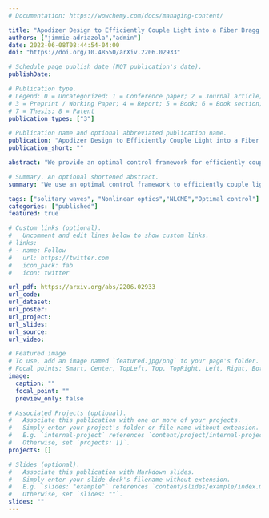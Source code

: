 ```yaml
---
# Documentation: https://wowchemy.com/docs/managing-content/

title: "Apodizer Design to Efficiently Couple Light into a Fiber Bragg Grating"
authors: ["jimmie-adriazola","admin"]
date: 2022-06-08T08:44:54-04:00
doi: "https://doi.org/10.48550/arXiv.2206.02933"

# Schedule page publish date (NOT publication's date).
publishDate: 

# Publication type.
# Legend: 0 = Uncategorized; 1 = Conference paper; 2 = Journal article;
# 3 = Preprint / Working Paper; 4 = Report; 5 = Book; 6 = Book section;
# 7 = Thesis; 8 = Patent
publication_types: ["3"]

# Publication name and optional abbreviated publication name.
publication: "Apodizer Design to Efficiently Couple Light into a Fiber Bragg Grating"
publication_short: ""

abstract: "We provide an optimal control framework for efficiently coupling light in a bare fiber into Bragg gratings with an appreciable Kerr nonlinearity. The light-grating interaction excites gap solitons, a type of localized nonlinear coherent state which propagates with a central frequency in the forbidden band gap, resulting in a dramatically slower group velocity. Due to the nature of the band gap, a substantial amount of light is back-reflected by the grating's strong reflective properties. We optimize, via a projected gradient descent method, the transmission efficiency of previously designed nonuniform grating structures in order to couple more slow light into the grating. We further explore the space of possible grating designs, using genetic algorithms, along with a previously unexplored design parameter: the grating chirp. Through these methods, we find structures which couple a greater fraction of light into the grating with the added bonus of creating slower pulses."

# Summary. An optional shortened abstract.
summary: "We use an optimal control framework to efficiently couple light into a fiber Bragg grating, improving a previously-reported 66 percent transmission to 88 percent."

tags: ["solitary waves", "Nonlinear optics","NLCME","Optimal control"]
categories: ["published"]
featured: true

# Custom links (optional).
#   Uncomment and edit lines below to show custom links.
# links:
# - name: Follow
#   url: https://twitter.com
#   icon_pack: fab
#   icon: twitter

url_pdf: https://arxiv.org/abs/2206.02933
url_code:
url_dataset:
url_poster:
url_project:
url_slides:
url_source:
url_video:

# Featured image
# To use, add an image named `featured.jpg/png` to your page's folder. 
# Focal points: Smart, Center, TopLeft, Top, TopRight, Left, Right, BottomLeft, Bottom, BottomRight.
image:
  caption: ""
  focal_point: ""
  preview_only: false

# Associated Projects (optional).
#   Associate this publication with one or more of your projects.
#   Simply enter your project's folder or file name without extension.
#   E.g. `internal-project` references `content/project/internal-project/index.md`.
#   Otherwise, set `projects: []`.
projects: []

# Slides (optional).
#   Associate this publication with Markdown slides.
#   Simply enter your slide deck's filename without extension.
#   E.g. `slides: "example"` references `content/slides/example/index.md`.
#   Otherwise, set `slides: ""`.
slides: ""
---
```


